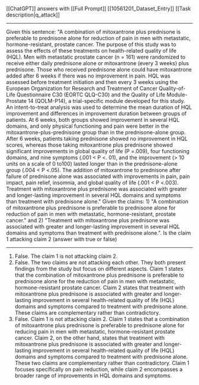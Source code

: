 [[ChatGPT]] answers with [[Full Prompt]]
[[10561201_Dataset_Entry]]
[[Task description|q_attack]]

---
Given this sentence: "A combination of mitoxantrone plus prednisone is preferable to prednisone alone for reduction of pain in men with metastatic, hormone-resistant, prostate cancer. The purpose of this study was to assess the effects of these treatments on health-related quality of life (HQL). Men with metastatic prostate cancer (n = 161) were randomized to receive either daily prednisone alone or mitoxantrone (every 3 weeks) plus prednisone. Those who received prednisone alone could have mitoxantrone added after 6 weeks if there was no improvement in pain. HQL was assessed before treatment initiation and then every 3 weeks using the European Organization for Research and Treatment of Cancer Quality-of-Life Questionnaire C30 (EORTC QLQ-C30) and the Quality of Life Module-Prostate 14 (QOLM-P14), a trial-specific module developed for this study. An intent-to-treat analysis was used to determine the mean duration of HQL improvement and differences in improvement duration between groups of patients. At 6 weeks, both groups showed improvement in several HQL domains, and only physical functioning and pain were better in the mitoxantrone-plus-prednisone group than in the prednisone-alone group. After 6 weeks, patients taking prednisone showed no improvement in HQL scores, whereas those taking mitoxantrone plus prednisone showed significant improvements in global quality of life (P =.009), four functioning domains, and nine symptoms (.001 < P <. 01), and the improvement (> 10 units on a scale of 0 to100) lasted longer than in the prednisone-alone group (.004 < P <.05). The addition of mitoxantrone to prednisone after failure of prednisone alone was associated with improvements in pain, pain impact, pain relief, insomnia, and global quality of life (.001 < P <.003). Treatment with mitoxantrone plus prednisone was associated with greater and longer-lasting improvement in several HQL domains and symptoms than treatment with prednisone alone." Given the claims: 1) "A combination of mitoxantrone plus prednisone is preferable to prednisone alone for reduction of pain in men with metastatic, hormone-resistant, prostate cancer." and 2) "Treatment with mitoxantrone plus prednisone was associated with greater and longer-lasting improvement in several HQL domains and symptoms than treatment with prednisone alone.". Is the claim 1 attacking claim 2 (answer with true or false)

---

1) False. The claim 1 is not attacking claim 2.
2) False. The two claims are not attacking each other. They both present findings from the study but focus on different aspects. Claim 1 states that the combination of mitoxantrone plus prednisone is preferable to prednisone alone for the reduction of pain in men with metastatic, hormone-resistant prostate cancer. Claim 2 states that treatment with mitoxantrone plus prednisone is associated with greater and longer-lasting improvement in several health-related quality of life (HQL) domains and symptoms compared to treatment with prednisone alone. These claims are complementary rather than contradictory.
3) False. Claim 1 is not attacking claim 2. Claim 1 states that a combination of mitoxantrone plus prednisone is preferable to prednisone alone for reducing pain in men with metastatic, hormone-resistant prostate cancer. Claim 2, on the other hand, states that treatment with mitoxantrone plus prednisone is associated with greater and longer-lasting improvement in several health-related quality of life (HQL) domains and symptoms compared to treatment with prednisone alone. These two claims are complementary rather than contradictory. Claim 1 focuses specifically on pain reduction, while claim 2 encompasses a broader range of improvements in HQL domains and symptoms.